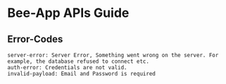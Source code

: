 # Bee-App APIs Guide

## Error-Codes
```
server-error: Server Error, Something went wrong on the server. For example, the database refused to connect etc.
auth-error: Credentials are not valid.
invalid-payload: Email and Password is required
```
